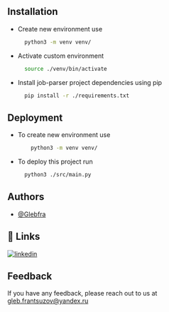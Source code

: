 
## Installation

- Create new environment use
  ```bash
    python3 -m venv venv/
  ```

- Activate custom environment
  ```bash
    source ./venv/bin/activate
  ```

- Install job-parser project dependencies using pip
  ```bash
    pip install -r ./requirements.txt
  ```
    
## Deployment

- To create new environment use
  ```bash
      python3 -m venv venv/
  ```

- To deploy this project run
  ```bash
    python3 ./src/main.py
  ```


## Authors

- [@Glebfra](https://github.com/Glebfra)


## 🔗 Links
[![linkedin](https://img.shields.io/badge/linkedin-0A66C2?style=for-the-badge&logo=linkedin&logoColor=white)](https://www.linkedin.com/in/gleb-frantsuzov-0ab473269/)



## Feedback

If you have any feedback, please reach out to us at gleb.frantsuzov@yandex.ru

